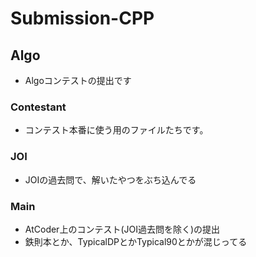 # Submission-CPP
## Algo 
- Algoコンテストの提出です
### Contestant
- コンテスト本番に使う用のファイルたちです。
### JOI
- JOIの過去問で、解いたやつをぶち込んでる
### Main
- AtCoder上のコンテスト(JOI過去問を除く)の提出
- 鉄則本とか、TypicalDPとかTypical90とかが混じってる
